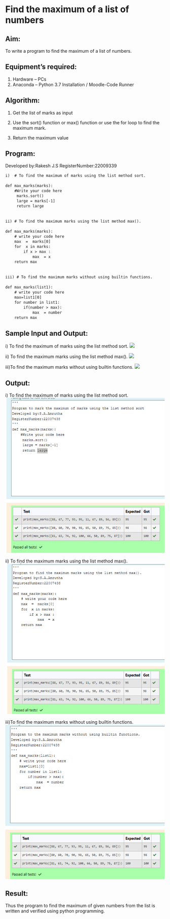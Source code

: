 # Find the maximum of a list of numbers
## Aim:
To write a program to find the maximum of a list of numbers.

## Equipment’s required:
1.	Hardware – PCs
2.	Anaconda – Python 3.7 Installation / Moodle-Code Runner

## Algorithm:
1.	Get the list of marks as input

2.	Use the sort() function or max() function or use the for loop to find the maximum mark.

3.	Return the maximum value

## Program:
Developed by:Rakesh J.S 
RegisterNumber:22009339 
```
i)	# To find the maximum of marks using the list method sort.

def max_marks(marks):
    #Write your code here
     marks.sort()
     large = marks[-1]
     return large


ii)	# To find the maximum marks using the list method max().

def max_marks(marks):
    # write your code here
    max  =  marks[0]
    for  x in marks:
        if x > max :
            max  = x
    return max        


iii) # To find the maximum marks without using builtin functions.

def max_marks(list1):
    # write your code here
    max=list1[0]
    for number in list1:
        if(number > max):
            max  = number
    return max        
```
## Sample Input and Output:
i) To find the maximum of marks using the list method sort.
![](Sa1.png)

ii)	To find the maximum marks using the list method max().
![](Sa2.png)

iii)To find the maximum marks without using builtin functions.
![](Sa3.png)

## Output:
i) To find the maximum of marks using the list method sort.
![](outputa1.png)

ii)	To find the maximum marks using the list method max().
![](outputa2.png)

iii)To find the maximum marks without using builtin functions.
![](outputa3.png)

## Result:
Thus the program to find the maximum of given numbers from the list is written and verified using python programming.
